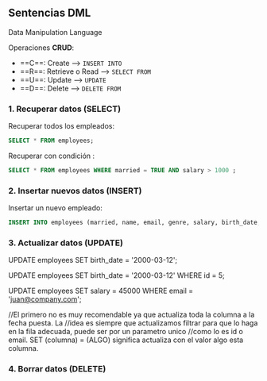 ## Sentencias DML
Data Manipulation Language

Operaciones **CRUD**:

* ==C==: Create --> ``INSERT INTO``
* ==R==: Retrieve o Read --> ``SELECT FROM`` 
* ==U==: Update -->  ``UPDATE``
* ==D==: Delete -->  ``DELETE FROM``


### 1. Recuperar datos (SELECT)

Recuperar todos los empleados:

```sql
SELECT * FROM employees;
```
Recuperar con condición :
```sql
SELECT * FROM employees WHERE married = TRUE AND salary > 1000 ;
```


### 2. Insertar nuevos datos (INSERT)

Insertar un nuevo empleado:

```sql
INSERT INTO employees (married, name, email, genre, salary, birth_date, start_at) VALUES (TRUE, 'Employee2', 'employee1@company.com', 'M', 29567.23, '1990-12-25', '08:30:00');
```

### 3. Actualizar datos (UPDATE)

UPDATE employees SET birth_date = '2000-03-12';

UPDATE employees SET birth_date = '2000-03-12' WHERE id = 5;

UPDATE employees SET salary = 45000 WHERE email = 'juan@company.com';

//El primero no es muy recomendable ya que actualiza toda la columna a la fecha puesta. La
//idea es siempre que actualizamos filtrar para que lo haga en la fila adecuada, puede ser por un parametro unico
//como lo es id o email. SET (columna) = (ALGO) significa actualiza con el valor algo esta columna.


### 4. Borrar datos (DELETE)
